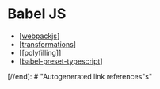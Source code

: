 # Babel JS

- [[webpackjs]]
- [[transformations]]
- [[polyfilling]]
- [[babel-preset-typescript]]

[//begin]: # "Autogenerated link references for markdown compatibility"
[webpackjs]: ../../nodejs/webpackjs "Webpack"
[transformations]: ../../nodejs/webpackjs/transformations "Transformations"
[babel-preset-typescript]: babel-preset-typescript "Preset Typescript"
[//end]: # "Autogenerated link references"s"

